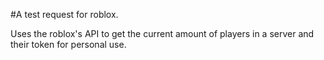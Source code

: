 #A test request for roblox.

Uses the roblox's API to get the current amount of players in a server and their token for personal use.
